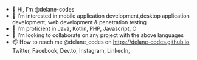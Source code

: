 - 👋 Hi, I’m @delane-codes
- 👀 I’m interested in mobile application development,desktop application development, web development & penetration testing 
- 🌱 I’m proficient in Java, Kotlin, PHP, Javascript, C
- 💞️ I’m looking to collaborate on any project with the above languages
- 📫 How to reach me @delane_codes on https://delane-codes.github.io, Twitter, Facebook, Dev.to, Instagram, LinkedIn, 

  

<!---
delane-codes/delane-codes is a ✨ special ✨ repository because its `README.md` (this file) appears on your GitHub profile.
You can click the Preview link to take a look at your changes.
--->
